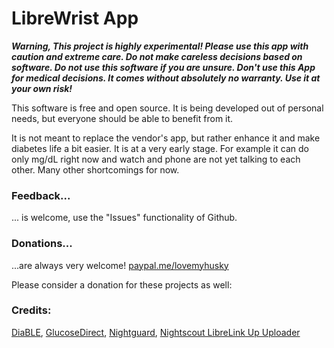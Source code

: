 # LibreWrist App #

***Warning, This project is highly experimental! Please use this app with caution and extreme care. Do not make careless decisions based on software. Do not use this software if you are unsure. Don't use this App for medical decisions. It comes without absolutely no warranty. Use it at your own risk!***

This software is free and open source. It is being developed out of personal needs, but everyone should be able to benefit from it.

It is not meant to replace the vendor's app, but rather enhance it and make diabetes life a bit easier. It is at a very early stage.
For example it can do only mg/dL right now and watch and phone are not yet talking to each other. Many other shortcomings for now.

### Feedback... ###
... is welcome, use the "Issues" functionality of Github.

### Donations... ###
...are always very welcome! [paypal.me/lovemyhusky](paypal.me/lovemyhusky)

Please consider a donation for these projects as well:

### Credits: ###
[DiaBLE](https://github.com/gui-dos/DiaBLE), [GlucoseDirect](https://github.com/creepymonster/GlucoseDirect), [Nightguard]( https://github.com/nightscout/nightguard), [Nightscout LibreLink Up Uploader](https://github.com/timoschlueter/nightscout-librelink-up)
